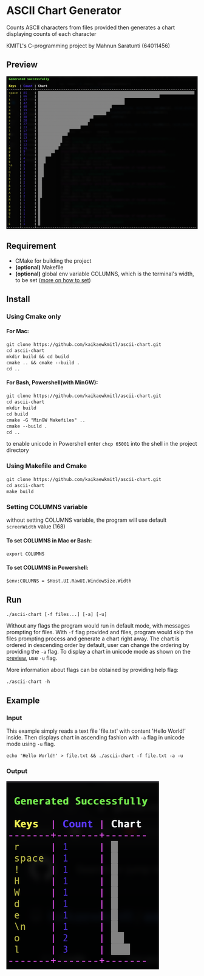 # ASCII Chart Generator

Counts ASCII characters from files provided then generates a chart displaying counts of each character

KMITL's C-programming project by Mahnun Saratunti (64011456)

## Preview

![preview](./images/preview.png)

## Requirement

- CMake for building the project
- **(optional)** Makefile
- **(optional)** global env variable COLUMNS, which is the terminal's width, to be set ([more on how to set](#setting-columns-variable))

## Install

### Using Cmake only

#### For Mac:

```
git clone https://github.com/kaikaewkmitl/ascii-chart.git
cd ascii-chart
mkdir build && cd build
cmake .. && cmake --build .
cd ..
```

#### For Bash, Powershell(with MinGW):

```
git clone https://github.com/kaikaewkmitl/ascii-chart.git
cd ascii-chart
mkdir build
cd build
cmake -G "MinGW Makefiles" ..
cmake --build .
cd ..
```

to enable unicode in Powershell enter ```chcp 65001``` into the shell in the project directory

### Using Makefile and Cmake

```
git clone https://github.com/kaikaewkmitl/ascii-chart.git
cd ascii-chart
make build
```

### Setting COLUMNS variable

without setting COLUMNS variable, the program will use default ```screenWidth``` value (168)

#### To set COLUMNS in Mac or Bash:

```
export COLUMNS
```

#### To set COLUMNS in Powershell:

```
$env:COLUMNS = $Host.UI.RawUI.WindowSize.Width
```

## Run

```
./ascii-chart [-f files...] [-a] [-u]
```

Without any flags the program would run in default mode, with messages prompting for files. With ```-f``` flag provided and files, program would skip the files prompting process and generate a chart right away. The chart is ordered in descending order by default, user can change the ordering by providing the ```-a``` flag. To display a chart in unicode mode as shown on the [preview](#preview), use ```-u``` flag.

More information about flags can be obtained by providing help flag:

```
./ascii-chart -h
```

## Example

### Input

This example simply reads a text file 'file.txt' with content 'Hello World!' inside. Then displays chart in ascending fashion with ```-a``` flag in unicode mode using ```-u``` flag.

```
echo 'Hello World!' > file.txt && ./ascii-chart -f file.txt -a -u
```

### Output

![example](./images/example.png)
